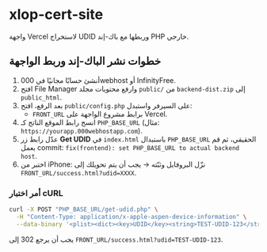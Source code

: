 # xlop-cert-site

واجهة Vercel لاستخراج UDID وربطها مع باك-إند PHP خارجي.

## خطوات نشر الباك-إند وربط الواجهة
1. أنشئ حسابًا مجانيًا في 000webhost أو InfinityFree.
2. افتح File Manager وارفع محتويات مجلد `public/` من `backend-dist.zip` إلى `public_html`.
3. بعد الرفع، افتح `public/config.php` على السيرفر واستبدل:
   - `FRONT_URL` برابط مشروع الواجهة على Vercel.
4. انسخ رابط الموقع الناتج كـ `PHP_BASE_URL` (مثال: `https://yourapp.000webhostapp.com`).
5. عدّل رابط زر **Get UDID** في `index.html` باستبدال `PHP_BASE_URL` الحقيقي، ثم قم بعمل commit:
   `fix(frontend): set PHP_BASE_URL to actual backend host`.
6. اختبر من iPhone: نزّل البروفايل وثبّته → يجب أن يتم تحويلك إلى
   `FRONT_URL/success.html?udid=XXXX`.

### أمر اختبار cURL
```bash
curl -X POST "PHP_BASE_URL/get-udid.php" \
  -H "Content-Type: application/x-apple-aspen-device-information" \
  --data-binary '<plist><dict><key>UDID</key><string>TEST-UDID-123</string></dict></plist>' -i
```
يجب أن يرجع 302 إلى `FRONT_URL/success.html?udid=TEST-UDID-123`.

